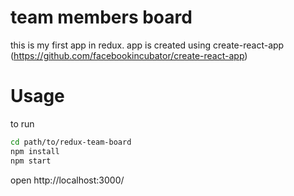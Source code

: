 # team members board

this is my first app in redux.
app is created using create-react-app (https://github.com/facebookincubator/create-react-app)


# Usage

to run 
```bash
cd path/to/redux-team-board
npm install
npm start
```
open http://localhost:3000/ 